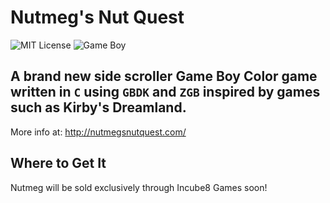 # Nutmeg's Nut Quest
![MIT License](https://img.shields.io/badge/license-MIT%20License-blue.svg) ![Game Boy](https://img.shields.io/badge/platform-Game%20Boy-blue.svg)

## A brand new side scroller Game Boy Color game written in `C` using `GBDK` and `ZGB` inspired by games such as Kirby's Dreamland.

More info at: http://nutmegsnutquest.com/

## Where to Get It

Nutmeg will be sold exclusively through Incube8 Games soon!

